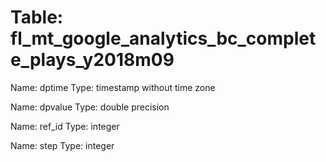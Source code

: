 Table: fl_mt_google_analytics_bc_complete_plays_y2018m09
========================================================

Name: dptime
Type: timestamp without time zone

Name: dpvalue
Type: double precision

Name: ref_id
Type: integer

Name: step
Type: integer


